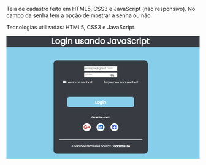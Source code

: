 Tela de cadastro feito em HTML5, CSS3 e JavaScript (não responsivo). No campo da senha tem a opção de mostrar a senha ou não. 

Tecnologias utilizadas: HTML5, CSS3 e JavaScript.

<img src="image/login-js.png">